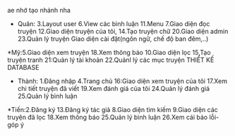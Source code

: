 ae nhớ tạo nhánh nha
* Quân: 3.Layout user
       6.View các bình luận
      11.Menu
      7.Giao diện đọc truyện
      12.Giao diện truyện của tôi,
    14.Tạo truyện chữ
    20.Giao diện admin
    23.Quản lý truyện
  Giao diện cài đặt(ngôn ngữ, chế độ ban đêm,..)

*Mỹ:5.Giao diện xem truyện
  18.Xem thông báo
   10.Giao diện lọc
   15,Tạo truyện tranh
   21:Quản lý tài khoản
   22.Quảnl lý các mục truyện
  THIẾT KẾ DATABASE

 * Thành: 1.Đăng nhập
   4.Trang chủ
   16:Giao diện xem truyện của tôi
   17.Xem chi tiết truyện đã viết
   19.Xem đánh giá của tôi
   24.Quản lý đánh giá
   25.Quản lý bình luận

*Tiến:2.Đăng ký
   13.Đăng ký tác giả
   8.Giao diện tìm kiếm
   9.Giao diện các truyện đã lọc
   18.Xem thông báo
   25.Quản lý bình luận
   26.Xem cái báo lỗi-góp ý

